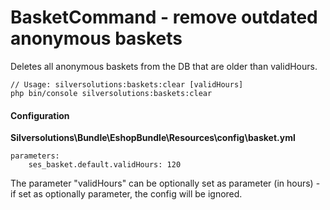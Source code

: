 #  BasketCommand - remove outdated anonymous baskets 

Deletes all anonymous baskets from the DB that are older than validHours.

``` 
// Usage: silversolutions:baskets:clear [validHours]
php bin/console silversolutions:baskets:clear
```

#### Configuration 

**Silversolutions\\Bundle\\EshopBundle\\Resources\\config\\basket.yml**

``` 
parameters: 
    ses_basket.default.validHours: 120
```

The parameter "validHours" can be optionally set as parameter (in hours) - if set as optionally parameter, the config will be ignored.
